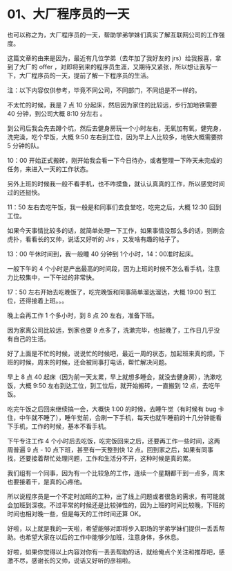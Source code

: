 
# 01、大厂程序员的一天

也可以称之为，大厂程序员的一天，帮助学弟学妹们真实了解互联网公司的工作强度。

这篇文章的由来是因为，最近有几位学弟（去年加了我好友的 jrs）给我报喜，拿到了大厂的 offer ，对即将到来的程序员生涯，又期待又紧张，所以想让我写一下，大厂程序员的一天，提前了解一下程序员的生活。

注：以下内容仅供参考，毕竟不同公司，不同部门，不同组是不一样的。

不太忙的时候，我是 7 点 10 分起床，然后因为家住的比较远，步行加地铁需要 40 分钟，到公司大概 8:10 分左右 。

到公司后我会先去蹲个坑，然后去健身房玩一个小时左右，无氧加有氧，健完身，洗完澡，吃个早饭，大概 9:50 左右到工位，因为早上人比较多，地铁大概需要排 5 分钟的队。

10：00 开始正式搬砖，刚开始我会看一下今日待办，或者整理一下昨天未完成的任务，来进入一天的工作状态。

另外上班的时候我一般不看手机，也不咋摸鱼，就认认真真的工作，所以感觉时间过的还挺快。

11：50 左右去吃午饭，我一般是和同事们去食堂吃，吃完之后，大概 12:30 回到工位。

如果今天事情比较多的话，就简单处理一下工作，如果事情没那么多的话，则刷会虎扑，看看长的又帅，说话又好听的 Jrs ，又发啥有趣的帖子了。

13：00 午休时间到，我一般睡 40 分钟到 1个小时，14：00准时起床。

一般下午的 4 个小时是产出最高的时间段，因为上班的时候不怎么看手机，注意力比较集中，一下午过的非常快。

17：50 左右开始去吃晚饭了，吃完晚饭和同事简单溜达溜达，大概 19:00 到工位，还得接着上班。。。

晚上会再工作 1 个多小时，到 8 点 20 左右，准备下班。

因为家离公司比较远，到家也要 9 点多了，洗漱完毕，也挺晚了，工作日几乎没有自己的生活。

好了上面是不忙的时候，说说忙的时候吧，最近一周的状态，加起班来真的烦，下班的时候，周末的时候，还会被同事打电话，帮忙解决问题。



早上 8 点 40 起床（因为前一天太累，早上就想多睡会，就没去健身房），洗漱吃饭，大概 9:50 左右到达工位，到工位后，就开始搬砖，一直搬到 12 点，去吃午饭。

吃完午饭之后回来继续搞一会，大概快 1:00 的时候，去睡午觉（有时候有 bug 卡住，中午就不睡了），睡午觉前，会刷一下手机，每天也就午睡前的十几分钟能看下手机，工作的时候，基本不看手机。



下午专注工作 4 个小时后去吃饭，吃完饭回来之后，还要再工作一些时间，这两周普遍 9 点 - 10 点下班，甚至有一天整到快 12 点。回到家之后，如果有同事找，还要接着帮忙处理问题，工作和生活分不开，这种时候是真的累。

我们组有一个同事，因为有一个比较急的工作，连续一个星期都干到一点多，周末也要接着干，是真的心疼他。

所以说程序员是一个不定时加班的工种，出了线上问题或者很急的需求，有可能就会加班到深夜。不过平常的时候还是比较弹性的，因为上班的时间比较晚，下班的时间也相对晚一些，但是每天的工作时间还算 OK。

好啦，以上就是我的一天啦，希望能够对即将步入职场的学弟学妹们提供一丢丢帮助。也希望大家在以后的工作中能够少加班，注意身体，多休息。

好啦，如果你觉得以上内容对你有一丢丢帮助的话，就给俺点个关注和推荐吧，感激不尽，感谢长的又帅，说话又好听的彦祖啦。


